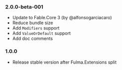 ### 2.0.0-beta-001

* Update to Fable.Core 3 (by @alfonsogarciacaro)
* Reduce bundle size
* Add `Modifiers` support
* Add `ValueOrDefault` support
* Add doc comments

### 1.0.0

* Release stable version after Fulma.Extensions split

